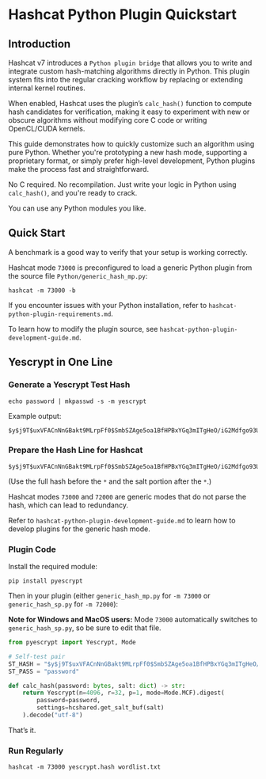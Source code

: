 # Hashcat Python Plugin Quickstart

## Introduction

Hashcat v7 introduces a `Python plugin bridge` that allows you to write and integrate custom hash-matching algorithms directly in Python. This plugin system fits into the regular cracking workflow by replacing or extending internal kernel routines.

When enabled, Hashcat uses the plugin’s `calc_hash()` function to compute hash candidates for verification, making it easy to experiment with new or obscure algorithms without modifying core C code or writing OpenCL/CUDA kernels.

This guide demonstrates how to quickly customize such an algorithm using pure Python. Whether you're prototyping a new hash mode, supporting a proprietary format, or simply prefer high-level development, Python plugins make the process fast and straightforward.

No C required. No recompilation. Just write your logic in Python using `calc_hash()`, and you're ready to crack.

You can use any Python modules you like.

## Quick Start

A benchmark is a good way to verify that your setup is working correctly.

Hashcat mode `73000` is preconfigured to load a generic Python plugin from the source file `Python/generic_hash_mp.py`:

```
hashcat -m 73000 -b
```

If you encounter issues with your Python installation, refer to `hashcat-python-plugin-requirements.md`.

To learn how to modify the plugin source, see `hashcat-python-plugin-development-guide.md`.

## Yescrypt in One Line

### Generate a Yescrypt Test Hash

```
echo password | mkpasswd -s -m yescrypt
```

Example output:

```
$y$j9T$uxVFACnNnGBakt9MLrpFf0$SmbSZAge5oa1BfHPBxYGq3mITgHeO/iG2Mdfgo93UN0
```

### Prepare the Hash Line for Hashcat

```
$y$j9T$uxVFACnNnGBakt9MLrpFf0$SmbSZAge5oa1BfHPBxYGq3mITgHeO/iG2Mdfgo93UN0*$y$j9T$uxVFACnNnGBakt9MLrpFf0$
```

(Use the full hash before the `*` and the salt portion after the `*`.)

Hashcat modes `73000` and `72000` are generic modes that do not parse the hash, which can lead to redundancy.

Refer to `hashcat-python-plugin-development-guide.md` to learn how to develop plugins for the generic hash mode.

### Plugin Code

Install the required module:

```
pip install pyescrypt
```

Then in your plugin (either `generic_hash_mp.py` for `-m 73000` or `generic_hash_sp.py` for `-m 72000`):

**Note for Windows and MacOS users:** Mode `73000` automatically switches to `generic_hash_sp.py`, so be sure to edit that file.

```python
from pyescrypt import Yescrypt, Mode

# Self-test pair
ST_HASH = "$y$j9T$uxVFACnNnGBakt9MLrpFf0$SmbSZAge5oa1BfHPBxYGq3mITgHeO/iG2Mdfgo93UN0*$y$j9T$uxVFACnNnGBakt9MLrpFf0$"
ST_PASS = "password"

def calc_hash(password: bytes, salt: dict) -> str:
    return Yescrypt(n=4096, r=32, p=1, mode=Mode.MCF).digest(
        password=password,
        settings=hcshared.get_salt_buf(salt)
    ).decode("utf-8")
```

That’s it.

### Run Regularly

```
hashcat -m 73000 yescrypt.hash wordlist.txt
```

